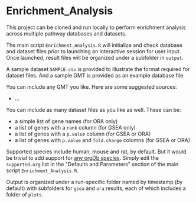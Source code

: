 # Enrichment_Analysis

This project can be cloned and run locally to perform enrichment analysis across
multiple pathway databases and datasets.

The main script `Enrichment_Analysis.R` will initialize and check database and
dataset files prior to launching an interactive session for user input. Once 
launched, result files will be organized under a subfolder in `output`.

A sample dataset `SAMPLE.csv` is provided to illustrate the format required
for dataset files. And a sample GMT is provided as an example database file.

You can include any GMT you like. Here are some suggested sources:
 * ...
 
You can include as many dataset files as you like as well. These can be:
 * a simple list of gene names (for ORA only)
 * a list of genes with a `rank` column (for GSEA only)
 * a list of genes with a `p.value` column (for GSEA or ORA)
 * a list of genes with `p.value` and `fold.change` columns (for GSEA or ORA)
  
Supported species include human, mouse and rat, by default. But it would be
trivial to add support for [any orgDb species](https://bioconductor.org/packages/release/BiocViews.html#___OrgDb).
Simply edit the `supported.org` list in the "Defaults and Parameters" section of
the main script `Enrichment_Analysis.R`.
  
Output is organized under a run-specific folder named by timestamp (by default) 
with subfolders for `gsea` and `ora` results, each of which includes a folder 
of `plots`.